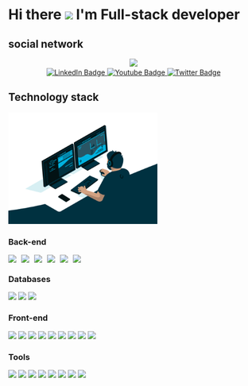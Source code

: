  <h1>
  Hi there <img src="https://media.giphy.com/media/hvRJCLFzcasrR4ia7z/giphy.gif" width="30px"/> I'm Full-stack developer
</h1>
<h2>
  social network
 </h2>
 <div id="header" align="center">
  <img src="https://media.giphy.com/media/M9gbBd9nbDrOTu1Mqx/giphy.gif" width="100"/>
  <div id="badges">
  <a href="https://t.me/kairat_p">
    <img src="https://img.shields.io/badge/Telegram-blue?style=for-the-badge&logo=Telegram&logoColor=white" alt="LinkedIn Badge"/>
  </a>
  <a href="your-youtube-URL">
    <img src="https://img.shields.io/badge/YouTube-red?style=for-the-badge&logo=youtube&logoColor=white" alt="Youtube Badge"/>
  </a>
  <a href="https://www.tiktok.com/@kaidis_developer">
    <img src="https://img.shields.io/badge/Tiktok-black?style=for-the-badge&logo=Tiktok&logoColor=white" alt="Twitter Badge"/>
  </a>
</div>
</div>

 <h2>
Technology stack
  </h2>
  <img src="https://raw.githubusercontent.com/DJWOMS/DJWOMS/main/code.gif" width="300">

<h3>Back-end</h3>
<div style="display: flex; flex-wrap: wrap; gap: 10px;">
  <img src="https://img.shields.io/badge/Python-black?style=for-the-badge&logo=Python&logoColor=blue"/>
  <img src="https://img.shields.io/badge/django-%23092E20.svg?style=for-the-badge&logo=django&logoColor=white"/>
  <img src="https://img.shields.io/badge/DJANGO-REST-ff1709?style=for-the-badge&logo=django&logoColor=white&color=ff1709&labelColor=gray"/>
  <img src="https://img.shields.io/badge/Flask-white?style=for-the-badge&logo=Flask&logoColor=black"/>
  <img src="https://img.shields.io/badge/fastapi-white?style=for-the-badge&logo=fastapi&logoColor=green"/>
  <img src="https://img.shields.io/badge/nginx-%23009639.svg?style=for-the-badge&logo=nginx&logoColor=white"/>
</div>


<h3>Databases</h3>

<img src="https://img.shields.io/badge/MySql-blue?style=for-the-badge&logo=MySql&logoColor=white"/>  <img src="https://img.shields.io/badge/sqlite-%2307405e.svg?style=for-the-badge&logo=sqlite&logoColor=white"/>
<img src="https://img.shields.io/badge/postgres-%23316192.svg?style=for-the-badge&logo=postgresql&logoColor=white"/>

<h3>Front-end</h3>

<img src="https://img.shields.io/badge/Html5-red?style=for-the-badge&logo=Html5&logoColor=white"/>  <img src="https://img.shields.io/badge/css3-blue?style=for-the-badge&logo=css3&logoColor=white"/>
<img src="https://img.shields.io/badge/javascript-gold?style=for-the-badge&logo=javascript&logoColor=black"/>
<img src="https://img.shields.io/badge/figma-%23F24E1E.svg?style=for-the-badge&logo=figma&logoColor=white"/>
<img src="https://img.shields.io/badge/react-white?style=for-the-badge&logo=react&logoColor=#1D63ED"/>
<img src="https://img.shields.io/badge/typescript-%23007ACC.svg?style=for-the-badge&logo=typescript&logoColor=white"/>
<img src="https://img.shields.io/badge/Next.js-000000?style=for-the-badge&logo=next.js&logoColor=white"/>
<img src="https://img.shields.io/badge/Payload-2C2C2C?style=for-the-badge&logo=node.js&logoColor=white"/>
<img src="https://img.shields.io/badge/Vite-646CFF?style=for-the-badge&logo=vite&logoColor=white"/>

<h3>Tools</h3>

<img src="https://img.shields.io/badge/git-black?style=for-the-badge&logo=git&logoColor=red"/>  <img src="https://img.shields.io/badge/github-black?style=for-the-badge&logo=github&logoColor=white"/>
<img src="https://img.shields.io/badge/postman-orange?style=for-the-badge&logo=postman&logoColor=white"/>
<img src="https://img.shields.io/badge/docker-blue?style=for-the-badge&logo=docker&logoColor=#1D63ED"/>
<img src="https://img.shields.io/badge/redis-red?style=for-the-badge&logo=redis&logoColor=white"/>
<img src="https://img.shields.io/badge/celery-%23a9cc54.svg?style=for-the-badge&logo=celery&logoColor=ddf4a4"/>
<img src="https://img.shields.io/badge/JWT-black?style=for-the-badge&logo=JSON%20web%20tokens"/>
<img src="https://img.shields.io/badge/pycharm-143?style=for-the-badge&logo=pycharm&logoColor=black&color=black&labelColor=green"/>



